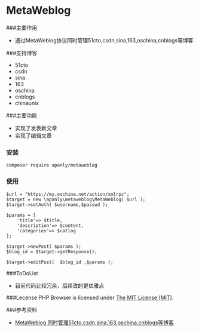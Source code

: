 MetaWeblog
===================
###主要作用
* 通过MetaWeblog协议同时管理51cto,csdn,sina,163,oschina,cnblogs等博客

###支持博客
* 51cto
* csdn
* sina
* 163
* oschina
* cnblogs
* chinaunix

###主要功能
* 实现了发表新文章
* 实现了编辑文章

### 安装
    
    composer require apanly/metaweblog

### 使用
    
    $url = "https://my.oschina.net/action/xmlrpc";
    $target = new \apanly\metaweblog\MetaWeblog( $url );
    $target->setAuth( $username,$passwd );
    
    $params = [
        'title'=> $title,
        'description'=> $content,
        'categories'=> $catlog
    ];
            
    $target->newPost( $params );
    $blog_id = $target->getResponse();
    
    $target->editPost(  $blog_id ,$params );
    
###ToDoList
* 目前代码比较冗余，后续改的更优雅点

###Lecense
PHP Browser is licensed under [The MIT License (MIT)](LICENSE).


###参考资料
* [MetaWeblog 同时管理51cto,csdn,sina,163,oschina,cnblogs等博客](http://www.vincentguo.cn/default/91)


